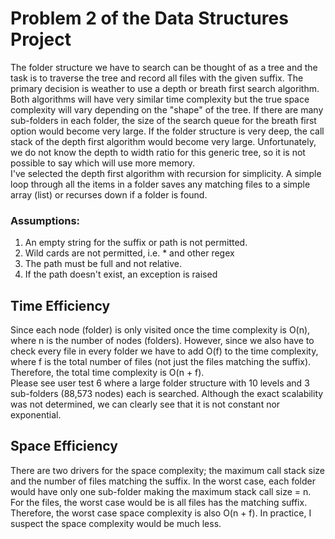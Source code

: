 # Problem 2 of the Data Structures Project
The folder structure we have to search can be thought of as a tree and the task is to traverse the tree and record all 
files with the given suffix. The primary decision is weather to use a depth or breath first search algorithm. Both 
algorithms will have very similar time complexity but the true space complexity will vary depending on the "shape" of 
the tree. If there are many sub-folders in each folder, the size of the search queue for the breath first option would 
become very large. If the folder structure is very deep, the call stack of the depth first algorithm would become very 
large. Unfortunately, we do not know the depth to width ratio for this generic tree, so it is not possible to say which 
will use more memory.   
I've selected the depth first algorithm with recursion for simplicity. A simple loop through all the items in a folder 
saves any matching files to a simple array (list) or recurses down if a folder is found.

### Assumptions:
1. An empty string for the suffix or path is not permitted.
2. Wild cards are not permitted, i.e. * and other regex
3. The path must be full and not relative.
4. If the path doesn't exist, an exception is raised

## Time Efficiency
Since each node (folder) is only visited once the time complexity is O(n), where n is the number of nodes (folders).
However, since we also have to check every file in every folder we have to add O(f) to the time complexity, where f is 
the total number of files (not just the files matching the suffix).    
Therefore, the total time complexity is O(n + f).   
Please see user test 6 where a large folder structure with 10 levels and 3 sub-folders (88,573 nodes) each is searched. 
Although the exact scalability was not determined, we can clearly see that it is not constant nor exponential.    

## Space Efficiency
There are two drivers for the space complexity; the maximum call stack size and the number of files matching the suffix.
In the worst case, each folder would have only one sub-folder making the maximum stack call size = n. For the files, the
worst case would be is all files has the matching suffix.   
Therefore, the worst case space complexity is also O(n + f). In practice, I suspect the space complexity would be much 
less.
